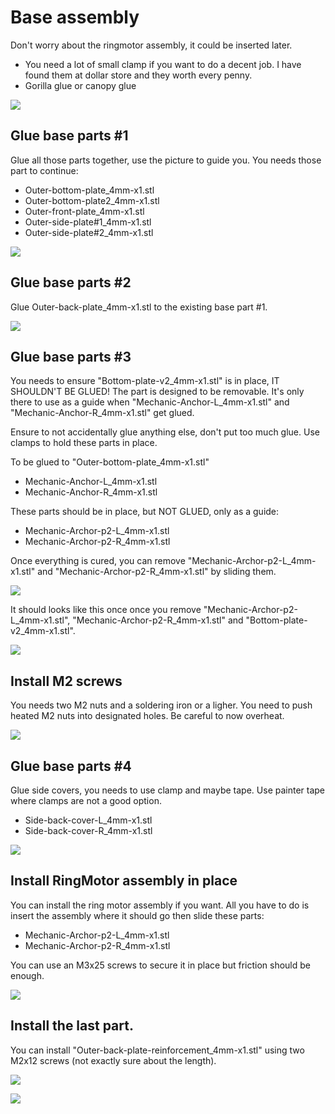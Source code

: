# Base assembly

Don't worry about the ringmotor assembly, it could be inserted later.

 - You need a lot of small clamp if you want to do a decent job. I have found them at dollar store and they worth every penny.
 - Gorilla glue or canopy glue

 ![](./Assets/Outer-assembly-part-clamp-example.png)

## Glue base parts #1

Glue all those parts together, use the picture to guide you.
You needs those part to continue:

 - Outer-bottom-plate_4mm-x1.stl
 - Outer-bottom-plate2_4mm-x1.stl 
 - Outer-front-plate_4mm-x1.stl
 - Outer-side-plate#1_4mm-x1.stl
 - Outer-side-plate#2_4mm-x1.stl

 ![](./Assets/Outer-assembly-part1.png)

## Glue base parts #2

Glue Outer-back-plate_4mm-x1.stl to the existing base part #1.

 ![](./Assets/Outer-assembly-part2.png)

## Glue base parts #3

You needs to ensure "Bottom-plate-v2_4mm-x1.stl" is in place, IT SHOULDN'T BE GLUED! The part is designed to be removable. It's only there to use as a guide when "Mechanic-Anchor-L_4mm-x1.stl" and "Mechanic-Anchor-R_4mm-x1.stl" get glued.

Ensure to not accidentally glue anything else, don't put too much glue.
Use clamps to hold these parts in place.

To be glued to "Outer-bottom-plate_4mm-x1.stl"
- Mechanic-Anchor-L_4mm-x1.stl
- Mechanic-Anchor-R_4mm-x1.stl

These parts should be in place, but NOT GLUED, only as a guide:
- Mechanic-Archor-p2-L_4mm-x1.stl
- Mechanic-Archor-p2-R_4mm-x1.stl

Once everything is cured, you can remove "Mechanic-Archor-p2-L_4mm-x1.stl" and "Mechanic-Archor-p2-R_4mm-x1.stl" by sliding them.

 ![](./Assets/Outer-assembly-part3.png)

It should looks like this once once you remove "Mechanic-Archor-p2-L_4mm-x1.stl", "Mechanic-Archor-p2-R_4mm-x1.stl" and "Bottom-plate-v2_4mm-x1.stl".

 ![](./Assets/Outer-assembly-part4.png)

## Install M2 screws

You needs two M2 nuts and a soldering iron or a ligher.
You need to push heated M2 nuts into designated holes. Be careful to now overheat.

![](./Assets/Outer-assembly-part6.png)

## Glue base parts #4

Glue side covers, you needs to use clamp and maybe tape. Use painter tape where clamps are not a good option.

- Side-back-cover-L_4mm-x1.stl
- Side-back-cover-R_4mm-x1.stl

 ![](./Assets/Outer-assembly-part5.png)

## Install RingMotor assembly in place

You can install the ring motor assembly if you want.
All you have to do is insert the assembly where it should go then slide these parts:

- Mechanic-Archor-p2-L_4mm-x1.stl
- Mechanic-Archor-p2-R_4mm-x1.stl

You can use an M3x25 screws to secure it in place but friction should be enough.

![](./Assets/Outer-assembly-part7.png)

## Install the last part.

You can install "Outer-back-plate-reinforcement_4mm-x1.stl" using two M2x12 screws (not exactly sure about the length).

![](./Assets/Outer-back-plate-reinforcement-1.png)

![](./Assets/Outer-back-plate-reinforcement-2.png)
